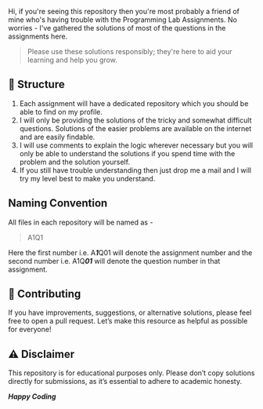 Hi, if you're seeing this repository then you're most probably a friend of mine who's having trouble with the Programming Lab Assignments. No worries - I've gathered the solutions of most of the questions in the assignments here.   
>Please use these solutions responsibly; they're here to aid your learning and help you grow.
## 📁 Structure
1. Each assignment will have a dedicated repository which you should be able to find on my profile.
2. I will only be providing the solutions of the tricky and somewhat difficult questions. Solutions of the easier problems are available on the internet and are easily findable.
3. I will use comments to explain the logic wherever necessary but you will only be able to understand the solutions if you spend time with the problem and the solution yourself.
4. If you still have trouble understanding then just drop me a mail and I will try my level best to make you understand.
## Naming Convention
All files in each repository will be named as - 
> A1Q1

Here the first number i.e. A***1***Q01 will denote the assignment number and the second number i.e. A1Q***01*** will denote the question number in that assignment.

## 🤝 Contributing
If you have improvements, suggestions, or alternative solutions, please feel free to open a pull request. Let’s make this resource as helpful as possible for everyone!
## ⚠️ Disclaimer
This repository is for educational purposes only. Please don’t copy solutions directly for submissions, as it’s essential to adhere to academic honesty.

***Happy Coding***
